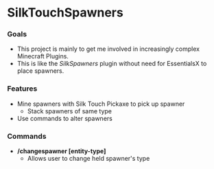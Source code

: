 # SilkTouchSpawners

### Goals
* This project is mainly to get me involved in increasingly complex Minecraft Plugins.
* This is like the _SilkSpawners_ plugin without need for EssentialsX to place spawners.

### Features
* Mine spawners with Silk Touch Pickaxe to pick up spawner
  * Stack spawners of same type
* Use commands to alter spawners

### Commands

* **/changespawner [entity-type]**
  * Allows user to change held spawner's type
